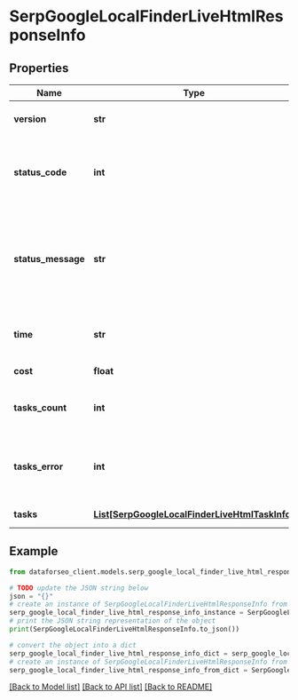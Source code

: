 # SerpGoogleLocalFinderLiveHtmlResponseInfo


## Properties

Name | Type | Description | Notes
------------ | ------------- | ------------- | -------------
**version** | **str** | the current version of the API | [optional] 
**status_code** | **int** | general status code you can find the full list of the response codes here | [optional] 
**status_message** | **str** | general informational message you can find the full list of general informational messages here | [optional] 
**time** | **str** | total execution time, seconds | [optional] 
**cost** | **float** | total tasks cost, USD | [optional] 
**tasks_count** | **int** | the number of tasks in the tasks array | [optional] 
**tasks_error** | **int** | the number of tasks in the tasks array returned with an error | [optional] 
**tasks** | [**List[SerpGoogleLocalFinderLiveHtmlTaskInfo]**](SerpGoogleLocalFinderLiveHtmlTaskInfo.md) | array of tasks | [optional] 

## Example

```python
from dataforseo_client.models.serp_google_local_finder_live_html_response_info import SerpGoogleLocalFinderLiveHtmlResponseInfo

# TODO update the JSON string below
json = "{}"
# create an instance of SerpGoogleLocalFinderLiveHtmlResponseInfo from a JSON string
serp_google_local_finder_live_html_response_info_instance = SerpGoogleLocalFinderLiveHtmlResponseInfo.from_json(json)
# print the JSON string representation of the object
print(SerpGoogleLocalFinderLiveHtmlResponseInfo.to_json())

# convert the object into a dict
serp_google_local_finder_live_html_response_info_dict = serp_google_local_finder_live_html_response_info_instance.to_dict()
# create an instance of SerpGoogleLocalFinderLiveHtmlResponseInfo from a dict
serp_google_local_finder_live_html_response_info_from_dict = SerpGoogleLocalFinderLiveHtmlResponseInfo.from_dict(serp_google_local_finder_live_html_response_info_dict)
```
[[Back to Model list]](../README.md#documentation-for-models) [[Back to API list]](../README.md#documentation-for-api-endpoints) [[Back to README]](../README.md)


